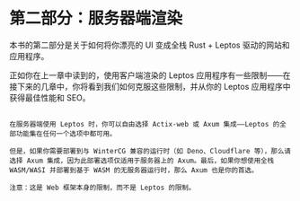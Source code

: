 # 第二部分：服务器端渲染

本书的第二部分是关于如何将你漂亮的 UI 变成全栈 Rust + Leptos 驱动的网站和应用程序。

正如你在上一章中读到的，使用客户端渲染的 Leptos 应用程序有一些限制——在接下来的几章中，你将看到我们如何克服这些限制，并从你的 Leptos 应用程序中获得最佳性能和 SEO。


```admonish info

在服务器端使用 Leptos 时，你可以自由选择 Actix-web 或 Axum 集成——Leptos 的全部功能集在任何一个选项中都可用。

但是，如果你需要部署到与 WinterCG 兼容的运行时（如 Deno、Cloudflare 等），那么请选择 Axum 集成，因为此部署选项仅适用于服务器上的 Axum。最后，如果你想使用全栈 WASM/WASI 并部署到基于 WASM 的无服务器运行时，那么 Axum 也是你的首选。

注意：这是 Web 框架本身的限制，而不是 Leptos 的限制。

```